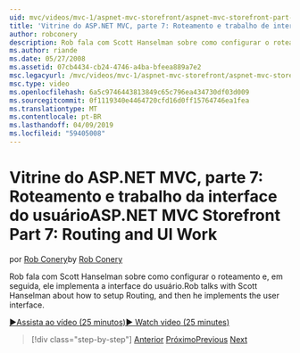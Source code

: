 ```yaml
---
uid: mvc/videos/mvc-1/aspnet-mvc-storefront/aspnet-mvc-storefront-part-7-routing-and-ui-work
title: 'Vitrine do ASP.NET MVC, parte 7: Roteamento e trabalho de interface do usuário | Microsoft Docs'
author: robconery
description: Rob fala com Scott Hanselman sobre como configurar o roteamento e, em seguida, ele implementa a interface do usuário.
ms.author: riande
ms.date: 05/27/2008
ms.assetid: 07cb4434-cb24-4746-a4ba-bfeea889a7e2
msc.legacyurl: /mvc/videos/mvc-1/aspnet-mvc-storefront/aspnet-mvc-storefront-part-7-routing-and-ui-work
msc.type: video
ms.openlocfilehash: 6a5c9746443813849c65c796ea434730df03d009
ms.sourcegitcommit: 0f1119340e4464720cfd16d0ff15764746ea1fea
ms.translationtype: MT
ms.contentlocale: pt-BR
ms.lasthandoff: 04/09/2019
ms.locfileid: "59405008"
---
```

# <a name="aspnet-mvc-storefront-part-7-routing-and-ui-work"></a><span data-ttu-id="31f17-103">Vitrine do ASP.NET MVC, parte 7: Roteamento e trabalho da interface do usuário</span><span class="sxs-lookup"><span data-stu-id="31f17-103">ASP.NET MVC Storefront Part 7: Routing and UI Work</span></span>

<span data-ttu-id="31f17-104">por [Rob Conery](https://github.com/robconery)</span><span class="sxs-lookup"><span data-stu-id="31f17-104">by [Rob Conery](https://github.com/robconery)</span></span>

<span data-ttu-id="31f17-105">Rob fala com Scott Hanselman sobre como configurar o roteamento e, em seguida, ele implementa a interface do usuário.</span><span class="sxs-lookup"><span data-stu-id="31f17-105">Rob talks with Scott Hanselman about how to setup Routing, and then he implements the user interface.</span></span>

[<span data-ttu-id="31f17-106">&#9654;Assista ao vídeo (25 minutos)</span><span class="sxs-lookup"><span data-stu-id="31f17-106">&#9654; Watch video (25 minutes)</span></span>](https://channel9.msdn.com/Blogs/ASP-NET-Site-Videos/aspnet-mvc-storefront-part-7-routing-and-ui-work)

> [!div class="step-by-step"]
> <span data-ttu-id="31f17-107">[Anterior](aspnet-mvc-storefront-part-6-finishing-the-repository-and-initial-ui-work.md)
> [Próximo](aspnet-mvc-storefront-part-8-testing-controllers-iteration-1-complete.md)</span><span class="sxs-lookup"><span data-stu-id="31f17-107">[Previous](aspnet-mvc-storefront-part-6-finishing-the-repository-and-initial-ui-work.md)
[Next](aspnet-mvc-storefront-part-8-testing-controllers-iteration-1-complete.md)</span></span>
